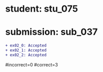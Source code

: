 # student: stu_075
# submission: sub_037

```diff
+ ex02_0: Accepted
+ ex02_1: Accepted
+ ex02_2: Accepted
```
#incorrect=0
#correct=3
